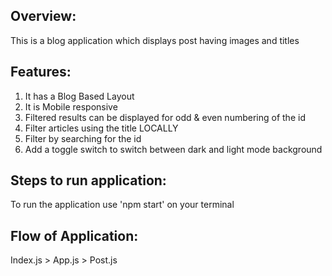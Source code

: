 ## Overview:

This is a blog application which displays post having images and titles

## Features:

1. It has a Blog Based Layout
2. It is Mobile responsive 
3. Filtered results can be displayed for odd & even numbering of the id 
4. Filter articles using the title LOCALLY
5. Filter by searching for the id 
6. Add a toggle switch to switch between dark and light mode background

## Steps to run application:
To run the application use 'npm start' on your terminal

## Flow of Application:
Index.js > App.js > Post.js